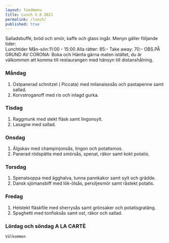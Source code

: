 ```yaml
---
layout: foodmenu
title: Lunch V.6 2021
permalink: /lunch/
published: true
---
```

Salladsbuffé, bröd och smör, kaffe och glass ingår.
Menyn gäller följande tider:  
Lunchtider  Mån-sön:11:00 - 15:00
Alla rätter: 85:- Take away: 70:-
OBS.PÅ GRUND AV CORONA: Boka och Hämta gärna maten istället, du är välkommen att komma till restaurangen med hänsyn till distanshålning.
     
                           
### Måndag
1. Ostpanerad schnitzel ( Piccata) med milanaisesås och pastapenne samt sallad.
2. Korvstroganoff med ris och inlagd gurka.

### Tisdag
1. Raggmunk med stekt fläsk samt lingonsylt.
2. Lasagne med sallad.

### Onsdag
1. Älgskav med champinjonsås, lingon och potatismos.
2. Panerad rödspätta med smörsås, spenat, räkor samt kokt potatis.

### Torsdag
1. Spenatsoppa med ägghalva, tunna pannkakor samt sylt och grädde. 
2. Dansk sjömansbiff med lök-ölsås, persiljesmör samt råstekt potatis.

### Fredag  
1. Helstekt fläskfile med sherrysås samt grönsaker och potatisgratäng.
2. Spaghetti med tonfisksås samt ost, räkor och sallad.


### Lördag och söndag   A LA CARTÈ

    Välkommen
    
       
    

   
    
   
     
